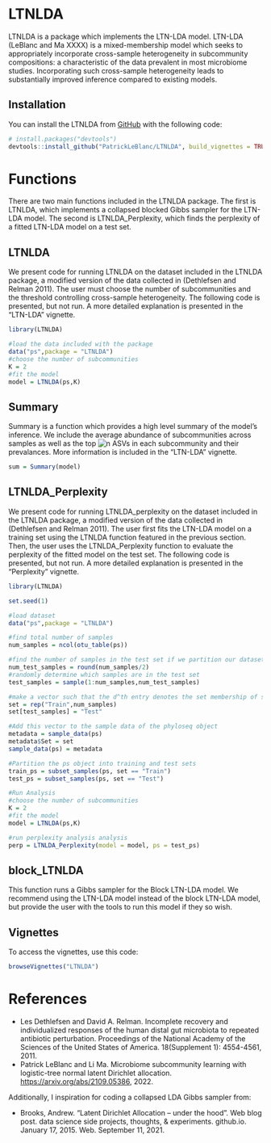 
<!-- README.md is generated from README.Rmd. Please edit that file -->

# LTNLDA

<!-- badges: start -->
<!-- badges: end -->

LTNLDA is a package which implements the LTN-LDA model. LTN-LDA (LeBlanc
and Ma XXXX) is a mixed-membership model which seeks to appropriately
incorporate cross-sample heterogeneity in subcommunity compositions: a
characteristic of the data prevalent in most microbiome studies.
Incorporating such cross-sample heterogeneity leads to substantially
improved inference compared to existing models.

## Installation

You can install the LTNLDA from [GitHub](https://github.com/) with the
following code:

``` r
# install.packages("devtools")
devtools::install_github("PatrickLeBlanc/LTNLDA", build_vignettes = TRUE)
```

# Functions

There are two main functions included in the LTNLDA package. The first
is LTNLDA, which implements a collapsed blocked Gibbs sampler for the
LTN-LDA model. The second is LTNLDA\_Perplexity, which finds the
perplexity of a fitted LTN-LDA model on a test set.

## LTNLDA

We present code for running LTNLDA on the dataset included in the LTNLDA
package, a modified version of the data collected in (Dethlefsen and
Relman 2011). The user must choose the number of subcommunities and the
threshold controlling cross-sample heterogeneity. The following code is
presented, but not run. A more detailed explanation is presented in the
“LTN-LDA” vignette.

``` r
library(LTNLDA)

#load the data included with the package
data("ps",package = "LTNLDA")
#choose the number of subcommunities
K = 2
#fit the model
model = LTNLDA(ps,K)
```

## Summary

Summary is a function which provides a high level summary of the model’s
inference. We include the average abundance of subcommunities across
samples as well as the top
![n](https://latex.codecogs.com/png.image?%5Cdpi%7B110%7D&space;%5Cbg_white&space;n "n")
ASVs in each subcommunity and their prevalances. More information is
included in the “LTN-LDA” vignette.

``` r
sum = Summary(model)
```

## LTNLDA\_Perplexity

We present code for running LTNLDA\_perplexity on the dataset included
in the LTNLDA package, a modified version of the data collected in
(Dethlefsen and Relman 2011). The user first fits the LTN-LDA model on a
training set using the LTNLDA function featured in the previous section.
Then, the user uses the LTNLDA\_Perplexity function to evaluate the
perplexity of the fitted model on the test set. The following code is
presented, but not run. A more detailed explanation is presented in the
“Perplexity” vignette.

``` r
library(LTNLDA)

set.seed(1)

#load dataset
data("ps",package = "LTNLDA")

#find total number of samples
num_samples = ncol(otu_table(ps))

#find the number of samples in the test set if we partition our dataset in half
num_test_samples = round(num_samples/2)
#randomly determine which samples are in the test set
test_samples = sample(1:num_samples,num_test_samples) 

#make a vector such that the d^th entry denotes the set membership of sample d
set = rep("Train",num_samples)
set[test_samples] = "Test"

#Add this vector to the sample data of the phyloseq object
metadata = sample_data(ps)
metadata$Set = set
sample_data(ps) = metadata

#Partition the ps object into training and test sets
train_ps = subset_samples(ps, set == "Train")
test_ps = subset_samples(ps, set == "Test")

#Run Analysis 
#choose the number of subcommunities
K = 2
#fit the model
model = LTNLDA(ps,K)

#run perplexity analysis analysis
perp = LTNLDA_Perplexity(model = model, ps = test_ps)
```

## block\_LTNLDA

This function runs a Gibbs sampler for the Block LTN-LDA model. We
recommend using the LTN-LDA model instead of the block LTN-LDA model,
but provide the user with the tools to run this model if they so wish.

## Vignettes

To access the vignettes, use this code:

``` r
browseVignettes("LTNLDA")
```

# References

-   Les Dethlefsen and David A. Relman. Incomplete recovery and
    individualized responses of the human distal gut microbiota to
    repeated antibiotic perturbation. Proceedings of the National
    Academy of the Sciences of the United States of America.
    18(Supplement 1): 4554-4561, 2011.
-   Patrick LeBlanc and Li Ma. Microbiome subcommunity learning with
    logistic-tree normal latent Dirichlet allocation.
    <https://arxiv.org/abs/2109.05386>, 2022.

Additionally, I inspiration for coding a collapsed LDA Gibbs sampler
from:

-   Brooks, Andrew. “Latent Dirichlet Allocation – under the hood”. Web
    blog post. data science side projects, thoughts, & experiments.
    github.io. January 17, 2015. Web. September 11, 2021.

